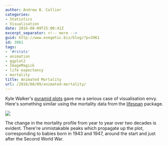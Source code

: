 ```yaml
---
author: Andrew B. Collier
categories:
- Statistics
- Visualisation
date: 2016-08-09T15:00:41Z
excerpt_separator: <!-- more -->
guid: http://www.exegetic.biz/blog/?p=3961
id: 3961
tags:
- '#rstats'
- animation
- ggplot2
- ImageMagick
- life expectancy
- mortality
title: Animated Mortality
url: /2016/08/09/animated-mortality/
---
```


<!--more-->

Kyle Walker's [pyramid plots](http://rpubs.com/walkerke/pyramids_ggplot2) gave me a serious case of visualisation envy. Here's something similar using the mortality data from the [lifespan](https://github.com/DataWookie/lifespan) package.

<img src="{{ site.baseurl }}/static/img/2016/08/pyramid-animation.gif" >

The change in the mortality profile from year to year over two decades is evident. There're unmistakable peaks which propagate up the plot, corresponding to babies born in 1943 and 1947, around the start and just after the Second World War.
